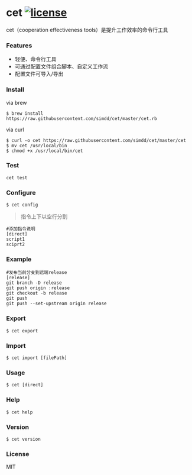 # cet [![license](https://img.shields.io/github/license/simdd/cet.svg?style=plastic)](https://www.npmjs.com/package/@forchange/apis)

cet（cooperation effectiveness tools）是提升工作效率的命令行工具

### Features

- 轻便、命令行工具
- 可通过配置文件组合脚本、自定义工作流
- 配置文件可导入/导出

### Install

via brew

```shell
$ brew install https://raw.githubusercontent.com/simdd/cet/master/cet.rb
```

via curl

```shell
$ curl -o cet https://raw.githubusercontent.com/simdd/cet/master/cet
$ mv cet /usr/local/bin
$ chmod +x /usr/local/bin/cet
```

### Test

```shell
cet test
```

### Configure

```shell
$ cet config
```

> 指令上下以空行分割

```shell
#添加指令说明
[direct]
script1
sciprt2
```

### Example

```shell
#发布当前分支到远端release
[release]
git branch -D release
git push origin :release
git checkout -b release
git push
git push --set-upstream origin release
```

### Export

```shell
$ cet export
```

### Import

```shell
$ cet import [filePath]
```

### Usage

```shell
$ cet [direct]
```

### Help

```shell
$ cet help
```

### Version

```shell
$ cet version
```

### License

MIT
